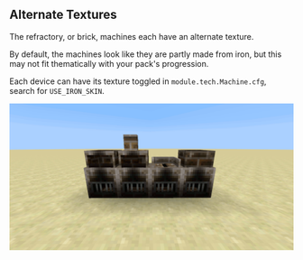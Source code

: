## Alternate Textures

The refractory, or brick, machines each have an alternate texture.

By default, the machines look like they are partly made from iron, but this may not fit thematically with your pack's progression.

Each device can have its texture toggled in `module.tech.Machine.cfg`, search for `USE_IRON_SKIN`.

![brick-machine-textures](img/brick-machine-textures.gif)